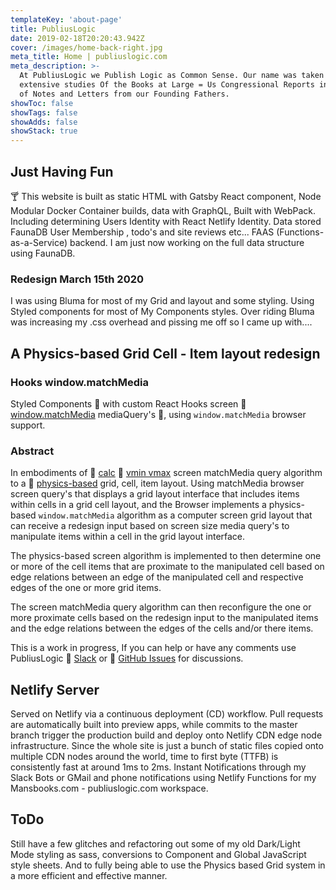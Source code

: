 ```yaml
---
templateKey: 'about-page'
title: PubliusLogic
date: 2019-02-18T20:20:43.942Z
cover: /images/home-back-right.jpg
meta_title: Home | publiuslogic.com
meta_description: >-
  At PubliusLogic we Publish Logic as Common Sense. Our name was taken from my 
  extensive studies Of the Books at Large = Us Congressional Reports including a lot 
  of Notes and Letters from our Founding Fathers.
showToc: false
showTags: false
showAdds: false
showStack: true
---
```


## Just Having Fun

🍸 This website is built as static HTML with Gatsby React component, Node Modular Docker Container builds, data with GraphQL, Built with WebPack. Including determining Users Identity with React Netlify Identity. Data stored FaunaDB User Membership , todo's and site reviews etc... FAAS (Functions-as-a-Service) backend. I am just now working on the full data structure using FaunaDB.

### Redesign March 15th 2020

I was using Bluma for most of my Grid and layout and some styling. Using Styled components for most of My Components styles. Over riding Bluma was increasing my .css overhead and pissing me off so I came up with....

## A Physics-based Grid Cell - Item layout redesign

### Hooks window.matchMedia

Styled Components 💅 with custom React Hooks screen 🔗 [window.matchMedia](/blog/js-media-queries) mediaQuery's 💍, using `window.matchMedia` browser support.

### Abstract

In embodiments of 🔗 [calc](https://css-tricks.com/a-complete-guide-to-calc-in-css/) 🔗 [vmin vmax](https://css-tricks.com/simple-little-use-case-vmin/) screen matchMedia query algorithm to a 🔗 [physics-based](https://en.wikipedia.org/wiki/Rendering_(computer_graphics)) grid, cell, item layout. Using matchMedia browser screen query's that displays a grid layout interface that includes items within cells in a grid cell layout, and the Browser implements a physics-based `window.matchMedia` algorithm as a computer screen grid layout that can receive a redesign input based on screen size media query's to manipulate items within a cell in the grid layout interface.

The physics-based screen algorithm is implemented to then determine one or more of the cell items that are proximate to the manipulated cell based on edge relations between an edge of the manipulated cell and respective edges of the one or more grid items.

The screen matchMedia query algorithm can then reconfigure the one or more proximate cells based on the redesign input to the manipulated items and the edge relations between the edges of the cells and/or there items.

This is a work in progress, If you can help or have any comments use PubliusLogic 🔗 [Slack](https://mansbooks.slack.com/messages/DDMGYN0QY/) or 🔗 [GitHub Issues](https://github.com/donaldboulton/publiuslogic/issues) for discussions.

## Netlify Server

Served on Netlify via a continuous deployment (CD) workflow. Pull requests are automatically built into preview apps, while commits to the master branch trigger the production build and deploy onto Netlify CDN edge node infrastructure. Since the whole site is just a bunch of static files copied onto multiple CDN nodes around the world, time to first byte (TTFB) is consistently fast at around 1ms to 2ms. Instant Notifications through my Slack Bots or GMail and phone notifications using Netlify Functions for my Mansbooks.com - publiuslogic.com workspace.

## ToDo

Still have a few glitches and refactoring out some of my old Dark/Light Mode styling as sass, conversions to Component and Global JavaScript style sheets. And to fully being able to use the Physics based Grid system in a more efficient and effective manner.
